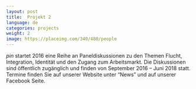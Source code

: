 ```yaml
---
layout: post
title:  Projekt 2
language: de
categories: projects
weight: 2
image: https://placeimg.com/340/480/people
---
```


*pin* startet 2016 eine Reihe an Paneldiskussionen zu den Themen Flucht, Integration, Identität und den Zugang zum Arbeitsmarkt.
Die Diskussionen sind öffentlich zugänglich und finden von September 2016 – Juni 2018 statt. Termine finden Sie auf unserer Website unter “News” und auf unserer Facebook Seite.
